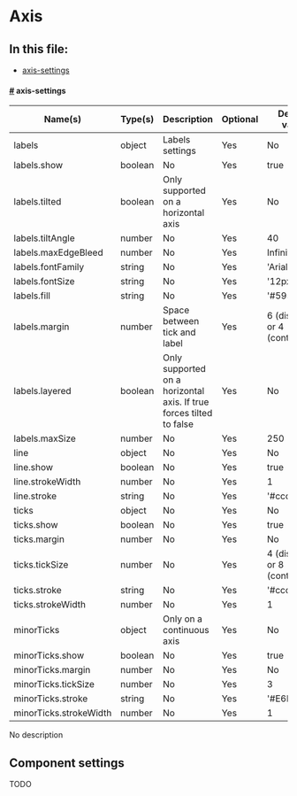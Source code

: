 # Axis

## In this file:

* <a href="#axis-settings">axis-settings</a>


#### <a name='axis-settings' href='#axis-settings'>#</a> axis-settings

|Name(s)|Type(s)|Description|Optional|Default value|
|-------|-------|-----------|--------|-------------|
| labels | object | Labels settings | Yes | No |
| labels.show | boolean | No | Yes | true |
| labels.tilted | boolean | Only supported on a horizontal axis | Yes | No |
| labels.tiltAngle | number | No | Yes | 40 |
| labels.maxEdgeBleed | number | No | Yes | Infinity |
| labels.fontFamily | string | No | Yes | &#x27;Arial&#x27; |
| labels.fontSize | string | No | Yes | &#x27;12px&#x27; |
| labels.fill | string | No | Yes | &#x27;#595959&#x27; |
| labels.margin | number | Space between tick and label | Yes | 6 (discrete) or 4 (continuous) |
| labels.layered | boolean | Only supported on a horizontal axis. If true forces tilted to false | Yes | No |
| labels.maxSize | number | No | Yes | 250 |
| line | object | No | Yes | No |
| line.show | boolean | No | Yes | true |
| line.strokeWidth | number | No | Yes | 1 |
| line.stroke | string | No | Yes | &#x27;#cccccc&#x27; |
| ticks | object | No | Yes | No |
| ticks.show | boolean | No | Yes | true |
| ticks.margin | number | No | Yes | No |
| ticks.tickSize | number | No | Yes | 4 (discrete) or 8 (continuous) |
| ticks.stroke | string | No | Yes | &#x27;#cccccc&#x27; |
| ticks.strokeWidth | number | No | Yes | 1 |
| minorTicks | object | Only on a continuous axis | Yes | No |
| minorTicks.show | boolean | No | Yes | true |
| minorTicks.margin | number | No | Yes | No |
| minorTicks.tickSize | number | No | Yes | 3 |
| minorTicks.stroke | string | No | Yes | &#x27;#E6E6E6&#x27; |
| minorTicks.strokeWidth | number | No | Yes | 1 |

No description  

## Component settings

TODO
